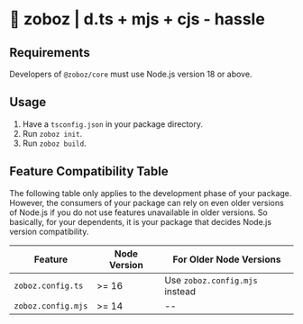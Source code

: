 # 🐐 zoboz | d.ts + mjs + cjs - hassle

## Requirements

Developers of `@zoboz/core` must use Node.js version 18 or above.

## Usage

1. Have a `tsconfig.json` in your package directory.
2. Run `zoboz init`.
3. Run `zoboz build`.

## Feature Compatibility Table

The following table only applies to the development phase of your package. However, the consumers of your package can rely on even older versions of Node.js if you do not use features unavailable in older versions. So basically, for your dependents, it is your package that decides Node.js version compatibility.

| Feature            | Node Version | For Older Node Versions        |
| ------------------ | ------------ | ------------------------------ |
| `zoboz.config.ts`  | >= 16        | Use `zoboz.config.mjs` instead |
| `zoboz.config.mjs` | >= 14        | --                             |
